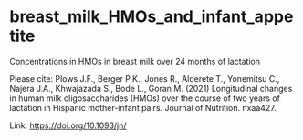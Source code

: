 # breast_milk_HMOs_and_infant_appetite
Concentrations in HMOs in breast milk over 24 months of lactation

Please cite: Plows J.F., Berger P.K., Jones R., Alderete T., Yonemitsu C., Najera J.A., Khwajazada S., Bode L., Goran M. (2021) Longitudinal changes in human milk oligosaccharides (HMOs) over the course of two years of lactation in Hispanic mother-infant pairs. Journal of Nutrition. nxaa427.

Link: https://doi.org/10.1093/jn/
